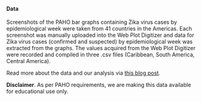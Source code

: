 #### Data
Screenshots of the PAHO bar graphs containing Zika virus cases by epidemiological week were taken from 41 countries in the Americas. Each screenshot was manually uploaded into the Web Plot Digitizer and data for Zika virus cases (confirmed and suspected) by epidemiological week was extracted from the graphs. The values acquired from the Web Plot Digitizer were recorded and compiled in three .csv files (Caribbean, South America, Central America).

Read more about the data and our analysis via [this blog post](http://andersen-lab.com/paho-zika-cases/).

**Disclaimer**. As per PAHO requirements, we are making this data available for educational use only.
